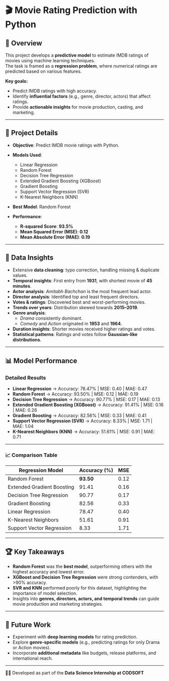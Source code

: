 # 🎬 Movie Rating Prediction with Python

## 📌 Overview
This project develops a **predictive model** to estimate IMDB ratings of movies using machine learning techniques.  
The task is framed as a **regression problem**, where numerical ratings are predicted based on various features.  

**Key goals:**
- Predict IMDB ratings with high accuracy.  
- Identify **influential factors** (e.g., genre, director, actors) that affect ratings.  
- Provide **actionable insights** for movie production, casting, and marketing.  

---

## 🎯 Project Details
- **Objective**: Predict IMDB movie ratings with Python.  
- **Models Used**:  
  - Linear Regression  
  - Random Forest  
  - Decision Tree Regression  
  - Extended Gradient Boosting (XGBoost)  
  - Gradient Boosting  
  - Support Vector Regression (SVR)  
  - K-Nearest Neighbors (KNN)  

- **Best Model**: Random Forest  
- **Performance**:  
  - **R-squared Score**: **93.5%**  
  - **Mean Squared Error (MSE)**: **0.12**  
  - **Mean Absolute Error (MAE)**: **0.19**

---

## 🧹 Data Insights
- Extensive **data cleaning**: typo correction, handling missing & duplicate values.  
- **Temporal insights**: First entry from **1931**, with shortest movie of **45 minutes**.  
- **Actor analysis**: *Amitabh Bachchan* is the most frequent lead actor.  
- **Director analysis**: Identified top and least frequent directors.  
- **Votes & ratings**: Discovered best and worst-performing movies.  
- **Trends over years**: Distribution skewed towards **2015–2019**.  
- **Genre analysis**:  
  - *Drama* consistently dominant.  
  - *Comedy* and *Action* originated in **1953** and **1964**.  
- **Duration insights**: Shorter movies received higher ratings and votes.  
- **Statistical patterns**: Ratings and votes follow **Gaussian-like distributions**.  

---

## 📊 Model Performance

### Detailed Results
- **Linear Regression** → Accuracy: 78.47% | MSE: 0.40 | MAE: 0.47  
- **Random Forest** → Accuracy: 93.50% | MSE: 0.12 | MAE: 0.19  
- **Decision Tree Regression** → Accuracy: 90.77% | MSE: 0.17 | MAE: 0.13  
- **Extended Gradient Boosting (XGBoost)** → Accuracy: 91.41% | MSE: 0.16 | MAE: 0.26  
- **Gradient Boosting** → Accuracy: 82.56% | MSE: 0.33 | MAE: 0.41  
- **Support Vector Regression (SVR)** → Accuracy: 8.33% | MSE: 1.71 | MAE: 1.04  
- **K-Nearest Neighbors (KNN)** → Accuracy: 51.61% | MSE: 0.91 | MAE: 0.71  

---

### 📈 Comparison Table

| Regression Model            | Accuracy (%) | MSE  |
|------------------------------|--------------|------|
| Random Forest               | **93.50**    | 0.12 |
| Extended Gradient Boosting  | 91.41        | 0.16 |
| Decision Tree Regression    | 90.77        | 0.17 |
| Gradient Boosting           | 82.56        | 0.33 |
| Linear Regression           | 78.47        | 0.40 |
| K-Nearest Neighbors         | 51.61        | 0.91 |
| Support Vector Regression   | 8.33         | 1.71 |

---

## 🏆 Key Takeaways
- **Random Forest** was the **best model**, outperforming others with the highest accuracy and lowest error.  
- **XGBoost and Decision Tree Regression** were strong contenders, with >90% accuracy.  
- **SVR and KNN** performed poorly for this dataset, highlighting the importance of model selection.  
- Insights into **genres, directors, actors, and temporal trends** can guide movie production and marketing strategies.  

---

## 🚀 Future Work
- Experiment with **deep learning models** for rating prediction.  
- Explore **genre-specific models** (e.g., predicting ratings for only Drama or Action movies).  
- Incorporate **additional metadata** like budgets, release platforms, and international reach.  

---

👨‍💻 Developed as part of the **Data Science Internship at CODSOFT**
